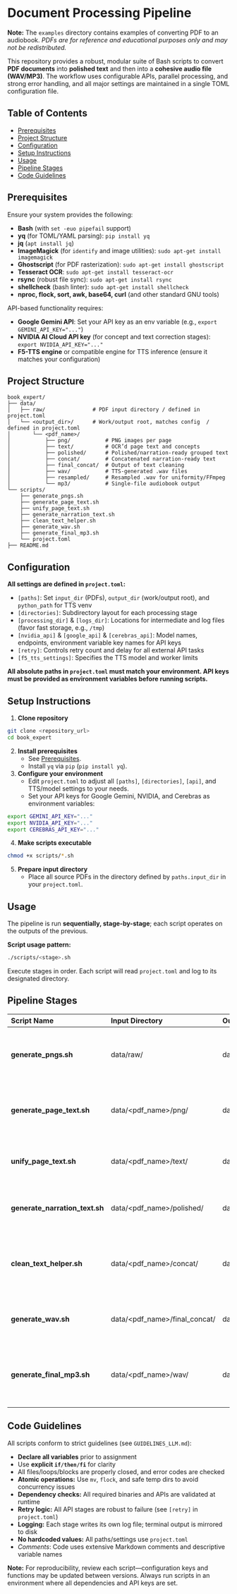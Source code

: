 # Document Processing Pipeline

**Note:** The `examples` directory contains examples of converting PDF to an audiobook. *PDFs are for reference and educational purposes only and may not be redistributed.*

This repository provides a robust, modular suite of Bash scripts to convert **PDF documents** into **polished text** and then into a **cohesive audio file (WAV/MP3)**. The workflow uses configurable APIs, parallel processing, and strong error handling, and all major settings are maintained in a single TOML configuration file.

## Table of Contents

- [Prerequisites](#prerequisites)
- [Project Structure](#project-structure)
- [Configuration](#configuration)
- [Setup Instructions](#setup-instructions)
- [Usage](#usage)
- [Pipeline Stages](#pipeline-stages)
- [Code Guidelines](#code-guidelines)


## Prerequisites

Ensure your system provides the following:

- **Bash** (with `set -euo pipefail` support)
- **yq** (for TOML/YAML parsing): `pip install yq`
- **jq** (`apt install jq`)
- **ImageMagick** (for `identify` and image utilities): `sudo apt-get install imagemagick`
- **Ghostscript** (for PDF rasterization): `sudo apt-get install ghostscript`
- **Tesseract OCR**: `sudo apt-get install tesseract-ocr`
- **rsync** (robust file sync): `sudo apt-get install rsync`
- **shellcheck** (bash linter): `sudo apt-get install shellcheck`
- **nproc, flock, sort, awk, base64, curl** (and other standard GNU tools)

API-based functionality requires:

- **Google Gemini API**: Set your API key as an env variable (e.g., `export GEMINI_API_KEY="..."`)
- **NVIDIA AI Cloud API key** (for concept and text correction stages): `export NVIDIA_API_KEY="..."`
- **F5-TTS engine** or compatible engine for TTS inference (ensure it matches your configuration)


## Project Structure

```
book_expert/
├── data/
│   ├── raw/               # PDF input directory / defined in project.toml
│   └── <output_dir>/      # Work/output root, matches config  / defined in project.toml
│       └── <pdf_name>/
│           ├── png/           # PNG images per page
│           ├── text/          # OCR’d page text and concepts
│           ├── polished/      # Polished/narration-ready grouped text
│           ├── concat/        # Concatenated narration-ready text
│           ├── final_concat/  # Output of text cleaning
│           ├── wav/           # TTS-generated .wav files
│           ├── resampled/     # Resampled .wav for uniformity/FFmpeg
│           └── mp3/           # Single-file audiobook output
└── scripts/
    ├── generate_pngs.sh
    ├── generate_page_text.sh
    ├── unify_page_text.sh
    ├── generate_narration_text.sh
    ├── clean_text_helper.sh
    ├── generate_wav.sh
    ├── generate_final_mp3.sh
    └── project.toml
├── README.md
```


## Configuration

**All settings are defined in `project.toml`:**

- `[paths]`: Set `input_dir` (PDFs), `output_dir` (work/output root), and `python_path` for TTS venv
- `[directories]`: Subdirectory layout for each processing stage
- `[processing_dir]` \& `[logs_dir]`: Locations for intermediate and log files (favor fast storage, e.g., `/tmp`)
- `[nvidia_api]` \& `[google_api]` \& `[cerebras_api]`: Model names, endpoints, environment variable key names for API keys
- `[retry]`: Controls retry count and delay for all external API tasks
- `[f5_tts_settings]`: Specifies the TTS model and worker limits

**All absolute paths in `project.toml` must match your environment. API keys must be provided as environment variables before running scripts.**

## Setup Instructions

1. **Clone repository**
```bash
git clone <repository_url>
cd book_expert
```

2. **Install prerequisites**
    - See [Prerequisites](#prerequisites).
    - Install `yq` via `pip` (`pip install yq`).
3. **Configure your environment**
    - Edit `project.toml` to adjust all `[paths]`, `[directories]`, `[api]`, and TTS/model settings to your needs.
    - Set your API keys for Google Gemini, NVIDIA, and Cerebras as environment variables:
```bash
export GEMINI_API_KEY="..."
export NVIDIA_API_KEY="..."
export CEREBRAS_API_KEY="..."
```

4. **Make scripts executable**
```bash
chmod +x scripts/*.sh
```

5. **Prepare input directory**
    - Place all source PDFs in the directory defined by `paths.input_dir` in your `project.toml`.

## Usage

The pipeline is run **sequentially, stage-by-stage**; each script operates on the outputs of the previous.

**Script usage pattern:**

```bash
./scripts/<stage>.sh
```

Execute stages in order. Each script will read `project.toml` and log to its designated directory.

## Pipeline Stages

| Script Name | Input Directory | Output Directory | Function |
| :-- | :-- | :-- | :-- |
| **generate_pngs.sh** | data/raw/ | data/<pdf_name>/png/ | Converts PDF pages to PNG images per page (handles DPI, blank page skipping) |
| **generate_page_text.sh** | data/<pdf_name>/png/ | data/<pdf_name>/text/ | OCR + API: PNG images → narration-ready text \& technical concepts per page |
| **unify_page_text.sh** | data/<pdf_name>/text/ | data/<pdf_name>/polished/ | Groups page text in sets (e.g., 3 at a time), polishes for narration via LLM API |
| **generate_narration_text.sh** | data/<pdf_name>/polished/ | data/<pdf_name>/concat/ | Concatenates narration-ready, polished files into a single narration text file |
| **clean_text_helper.sh** | data/<pdf_name>/concat/ | data/<pdf_name>/final_concat/ | Cleans/normalizes full narration text prior to TTS (acronym, code, math normalization, etc.) |
| **generate_wav.sh** | data/<pdf_name>/final_concat/ | data/<pdf_name>/wav/ | Splits text into semantic chunks, generates WAV per chunk using F5-TTS engine |
| **generate_final_mp3.sh** | data/<pdf_name>/wav/ | data/<pdf_name>/mp3/ | Validates, resamples, orders and merges WAV chunks, produces single .wav and .mp3 audiobook file |

## Code Guidelines

All scripts conform to strict guidelines (see `GUIDELINES_LLM.md`):

- **Declare all variables** prior to assignment
- Use **explicit `if/then/fi`** for clarity
- All files/loops/blocks are properly closed, and error codes are checked
- **Atomic operations:** Use `mv`, `flock`, and safe temp dirs to avoid concurrency issues
- **Dependency checks:** All required binaries and APIs are validated at runtime
- **Retry logic:** All API stages are robust to failure (see `[retry]` in `project.toml`)
- **Logging:** Each stage writes its own log file; terminal output is mirrored to disk
- **No hardcoded values:** All paths/settings use `project.toml`
- *Comments*: Code uses extensive Markdown comments and descriptive variable names

**Note:** For reproducibility, review each script—configuration keys and functions may be updated between versions. Always run scripts in an environment where all dependencies and API keys are set.

